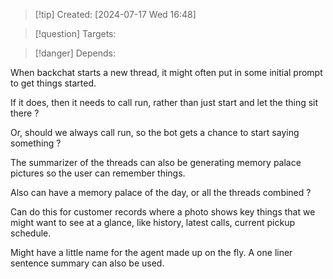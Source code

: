 
>[!tip] Created: [2024-07-17 Wed 16:48]

>[!question] Targets: 

>[!danger] Depends: 

When backchat starts a new thread, it might often put in some initial prompt to get things started.

If it does, then it needs to call run, rather than just start and let the thing sit there ?

Or, should we always call run, so the bot gets a chance to start saying something ?

The summarizer of the threads can also be generating memory palace pictures so the user can remember things.

Also can have a memory palace of the day, or all the threads combined ?

Can do this for customer records where a photo shows key things that we might want to see at a glance, like history, latest calls, current pickup schedule.

Might have a little name for the agent made up on the fly.
A one liner sentence summary can also be used.